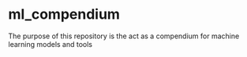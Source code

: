 # ml_compendium
The purpose of this repository is the act as a compendium for machine learning models and tools
